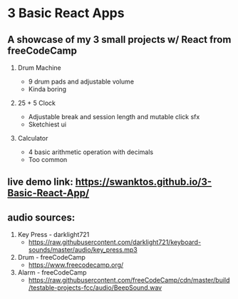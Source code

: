 # 3 Basic React Apps
## A showcase of my 3 small projects w/ React from freeCodeCamp
1. Drum Machine
   - 9 drum pads and adjustable volume
   - Kinda boring
    
2. 25 + 5 Clock 
   - Adjustable break and session length and mutable click sfx
   - Sketchiest ui
    
3. Calculator
   - 4 basic arithmetic operation with decimals
   - Too common
## live demo link: https://swanktos.github.io/3-Basic-React-App/
## audio sources:
1. Key Press - darklight721
   - https://raw.githubusercontent.com/darklight721/keyboard-sounds/master/audio/key_press.mp3
2. Drum - freeCodeCamp
   - https://www.freecodecamp.org/
3. Alarm - freeCodeCamp
   - https://raw.githubusercontent.com/freeCodeCamp/cdn/master/build/testable-projects-fcc/audio/BeepSound.wav
   
